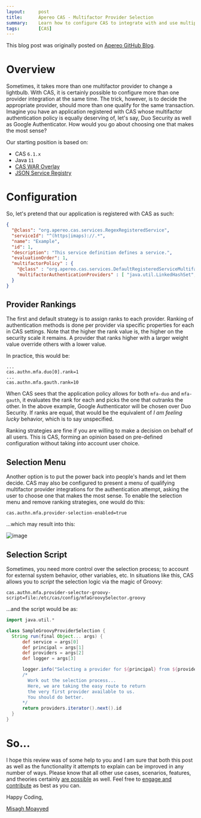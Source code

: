 ```yaml
---
layout:     post
title:      Apereo CAS - Multifactor Provider Selection
summary:    Learn how to configure CAS to integrate with and use multiple multifactor providers at the same time. This post also reveals a few super secret and yet open-source strategies one may use to select appropriate providers for authentication attempts, whether automatically or based on a menu.
tags:       [CAS]
---
```


<div class="alert alert-success"><i class="far fa-lightbulb"></i> This blog post was originally posted on <a href="https://github.com/apereo/apereo.github.io">Apereo GitHub Blog</a>.</div>

# Overview

Sometimes, it takes more than one multifactor provider to change a lightbulb. With CAS, it is certainly possible to configure more than one provider integration at the same time. The trick, however, is to decide the appropriate provider, should more than one qualify for the same transaction. Imagine you have an application registered with CAS whose multifactor authentication policy is equally deserving of, let's say, Duo Security as well as Google Authenticator. How would you go about choosing one that makes the most sense? 

Our starting position is based on:

- CAS `6.1.x`
- Java `11`
- [CAS WAR Overlay](https://github.com/apereo/cas-overlay-template)
- [JSON Service Registry](https://apereo.github.io/cas/development/services/JSON-Service-Management.html)

# Configuration

So, let's pretend that our application is registered with CAS as such:

```json
{
  "@class": "org.apereo.cas.services.RegexRegisteredService",
  "serviceId": "^(https|imaps)://.*",
  "name": "Example",
  "id": 1,
  "description": "This service definition defines a service.",
  "evaluationOrder": 1,
  "multifactorPolicy" : {
    "@class" : "org.apereo.cas.services.DefaultRegisteredServiceMultifactorPolicy",
    "multifactorAuthenticationProviders" : [ "java.util.LinkedHashSet", [ "mfa-duo", "mfa-gauth" ] ]
  }
}
```

## Provider Rankings

The first and default strategy is to assign ranks to each provider. Ranking of authentication methods is done per provider via specific properties for each in CAS settings. Note that the higher the rank value is, the higher on the security scale it remains. A provider that ranks higher with a larger weight value override others with a lower value.

In practice, this would be:

```properties
...
cas.authn.mfa.duo[0].rank=1
...
cas.authn.mfa.gauth.rank=10
```

When CAS sees that the application policy allows for both `mfa-duo` and `mfa-gauth`, it evaluates the rank for each and picks the one that outranks the other. In the above example, Google Authenticator will be chosen over Duo Security. If ranks are equal, that would be the equivalent of *I am feeling lucky* behavior, which is to say unspecified.

Ranking strategies are fine if you are willing to make a decision on behalf of all users. This is CAS, forming an opinion based on pre-defined configuration without taking into account user choice.

## Selection Menu

Another option is to put the power back into people's hands and let them decide. CAS may also be configured to present a menu of qualifying multifactor provider integrations for the authentication attempt, asking the user to choose one that makes the most sense. To enable the selection menu and remove ranking strategies, one would do this:

```properties
cas.authn.mfa.provider-selection-enabled=true
```

...which may result into this:

![image](https://user-images.githubusercontent.com/1205228/57374168-1a5a6e80-714f-11e9-838a-7b5d37837826.png)

## Selection Script

Sometimes, you need more control over the selection process; to account for external system behavior, other variables, etc. In situations like this, CAS allows you to *script* the selection logic via the magic of Groovy:

```properties
cas.authn.mfa.provider-selector-groovy-script=file:/etc/cas/config/mfaGroovySelector.groovy
```

...and the script would be as:

```groovy
import java.util.*

class SampleGroovyProviderSelection {
  String run(final Object... args) {
      def service = args[0]
      def principal = args[1]
      def providers = args[2]
      def logger = args[3]

      logger.info("Selecting a provider for ${principal} from ${providers}")
      /*
        Work out the selection process...
        Here, we are taking the easy route to return
        the very first provider available to us.
        You should do better.
      */
      return providers.iterator().next().id
  }
}
```

# So...

I hope this review was of some help to you and I am sure that both this post as well as the functionality it attempts to explain can be improved in any number of ways. Please know that all other use cases, scenarios, features, and theories certainly [are possible](https://apereo.github.io/2017/02/18/onthe-theoryof-possibility/) as well. Feel free to [engage and contribute](https://apereo.github.io/cas/developer/Contributor-Guidelines.html) as best as you can.

Happy Coding,

[Misagh Moayyed](https://fawnoos.com)
